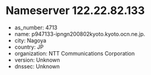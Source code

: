 # Nameserver 122.22.82.133

* as_number: 4713
* name: p947133-ipngn200802kyoto.kyoto.ocn.ne.jp.
* city: Nagoya
* country: JP
* organization: NTT Communications Corporation
* version: Unknown
* dnssec: Unknown

